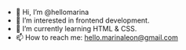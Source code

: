 - 👋 Hi, I’m @hellomarina
- 👀 I’m interested in frontend development.
- 🌱 I’m currently learning HTML & CSS.
- 📫 How to reach me: hello.marinaleon@gmail.com

<!---
hellomarina/hellomarina is a ✨ special ✨ repository because its `README.md` (this file) appears on your GitHub profile.
You can click the Preview link to take a look at your changes.
--->
